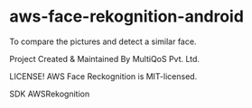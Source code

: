# aws-face-rekognition-android
To compare the pictures and detect a similar face.

Project Created & Maintained By
MultiQoS Pvt. Ltd.

LICENSE!
AWS Face Reckognition is MIT-licensed.

SDK
AWSRekognition